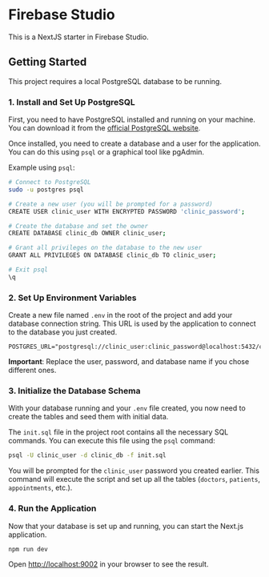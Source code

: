 # Firebase Studio

This is a NextJS starter in Firebase Studio.

## Getting Started

This project requires a local PostgreSQL database to be running.

### 1. Install and Set Up PostgreSQL

First, you need to have PostgreSQL installed and running on your machine. You can download it from the [official PostgreSQL website](https://www.postgresql.org/download/).

Once installed, you need to create a database and a user for the application. You can do this using `psql` or a graphical tool like pgAdmin.

Example using `psql`:
```bash
# Connect to PostgreSQL
sudo -u postgres psql

# Create a new user (you will be prompted for a password)
CREATE USER clinic_user WITH ENCRYPTED PASSWORD 'clinic_password';

# Create the database and set the owner
CREATE DATABASE clinic_db OWNER clinic_user;

# Grant all privileges on the database to the new user
GRANT ALL PRIVILEGES ON DATABASE clinic_db TO clinic_user;

# Exit psql
\q
```

### 2. Set Up Environment Variables

Create a new file named `.env` in the root of the project and add your database connection string. This URL is used by the application to connect to the database you just created.

```
POSTGRES_URL="postgresql://clinic_user:clinic_password@localhost:5432/clinic_db"
```
**Important**: Replace the user, password, and database name if you chose different ones.

### 3. Initialize the Database Schema

With your database running and your `.env` file created, you now need to create the tables and seed them with initial data.

The `init.sql` file in the project root contains all the necessary SQL commands. You can execute this file using the `psql` command:

```bash
psql -U clinic_user -d clinic_db -f init.sql
```
You will be prompted for the `clinic_user` password you created earlier. This command will execute the script and set up all the tables (`doctors`, `patients`, `appointments`, etc.).

### 4. Run the Application

Now that your database is set up and running, you can start the Next.js application.

```bash
npm run dev
```

Open [http://localhost:9002](http://localhost:9002) in your browser to see the result.
